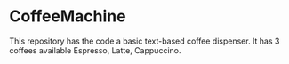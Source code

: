 # CoffeeMachine
This repository has the code a basic text-based coffee dispenser. It has 3 coffees available Espresso, Latte, Cappuccino. 
